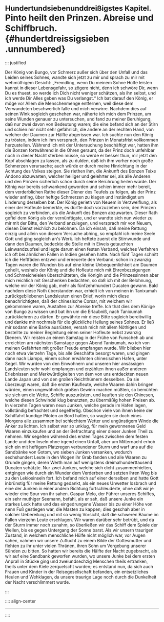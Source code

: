 # <small>Hundertundsiebenunddreißigstes Kapitel.</small><br />Pinto heilt den Prinzen. Abreise und Schiffbruch.{#hundertdreissigsieben .unnumbered}

::: justified

Der König von Bungo, vor Schmerz außer sich über den Unfall und das Leiden
seines Sohnes, wandte sich jetzt zu mir und sprach zu mir mit wehmüthigem
Gesicht: „Fremdling, wenn Du meinem Sohne Hülfe leisten kannst in dieser
Lebensgefahr, so zögere nicht, denn ich schwöre Dir, wenn Du es thuest, so werde
ich Dich nicht weniger schätzen, als ihn selbst, und ich werde Dir Alles geben
was Du verlangst.“ Ich bat darauf den König, er möge vor Allem die Menschenmenge
entfernen, weil diese dem Verwundeten beschwerlich falle und mich verwirre.
Nachdem dies auf seinen Wink sogleich geschehen war, näherte ich mich dem
Prinzen, um seine Wunden genauer zu untersuchen, und fand zu meiner Beruhigung,
daß nur zwei davon von Bedeutung waren; die eine befand sich an der Stirn und
schien mir nicht sehr gefährlich, die andere an der rechten Hand, von welcher
der Daumen zur Hälfte abgerissen war. Ich suchte nun den König zu trösten, indem
ich ihm versprach, den Prinzen in Monatsfrist vollkommen herzustellen. Während
ich mit der Untersuchung beschäftigt war, hatten ihm die Bonzen fortwährend in
die Ohren geraunt, da der Prinz doch unfehlbar noch in dieser Nacht sterben
müsse, so werde er besser thun, mir jetzt den Kopf abschlagen zu lassen, als zu
dulden, daß ich ihm vorher noch große Schmerzen verursache; auch würde er durch
meine Hinrichtung in der Achtung des Volkes steigen. Sie riethen ihm, die
Ankunft des Bonzen Teixe Andono abzuwarten, welcher heiliger und gelehrter sei,
als alle Anderen und den Prinzen sicherlich schon durch seine Berührung heilen
würde. Der König war bereits schwankend geworden und schien immer mehr bereit,
dem verderblichen Rathe dieser Diener des Teufels zu folgen, als der Prinz
wieder anfing, über heftige Schmerzen zu klagen und inständigst um Linderung
derselben bat. Der König gerieth von Neuem in Verzweiflung, als einer der
Hofleute bemerkte, es dürfte doch vorzuziehen sein, den Prinzen sogleich zu
verbinden, als die Ankunft des Bonzen abzuwarten. Dieser Rath gefiel dem König
als der vernünftigste, und er wandte sich nun wieder zu mir mit der Bitte, den
Verband anzulegen, und versprach mir von Neuem, diesen Dienst reichlich zu
belohnen. Da ich einsah, daß meine Rettung einzig und allein von diesem Versuche
abhing, so empfahl ich meine Seele Gott und ging sogleich an's Werk. Ich heftete
zuerst die Stirnwunde und dann den Daumen, bedeckte die Stelle mit in Eiweis
getauchten Leinwandzupfsel und legte darum einen festen Verband, welches
Verfahren ich oft bei ähnlichen Fällen in Indien gesehen hatte. Nach fünf Tagen
schnitt ich die Heftfäden entzwei und erneuerte den Verband; schon in zwanzig
Tagen waren die Wunden bis auf eine kleine Unbequemlichkeit am Daumen geheilt,
weshalb der König und die Hofleute mich mit Ehrenbezeigungen und Schmeicheleien
überschütteten, die Königin und die Prinzessinnen aber mich reichlich mit
Geschenken bedachten, so daß ich mit der Belohnung, welche mir der König gab,
mehr als fünfzehnhundert Ducaten gewann. Bald nachdem diese Noth überstanden
war, erhielt ich von meinen in Tanixumah zurückgebliebenen Landsleuten einen
Brief, worin mich diese benachrichtigten, daß der chinesische Corsar, mit
welchem wir gekommmen waren, Austalten zur Abreise treffe. Ich that dies dem
Könige von Bungo zu wissen und bat ihn um die Erlaubniß, nach Tanixumah
zurückkehren zu dürfen. Er gewährte mir diese Bitte sogleich bereitwillig und
dankte mir nochmals für die glückliche Heilung seines Sohnes. Er ließ mir sodann
eine Barke ausrüsten, versah mich mit allem Nöthigen und bestellte zu meiner
Begleitung einen seiner Hofleute nebst zwanzig Dienern. Wir reisten an einem
Samstag in der Frühe von Funscheh ab und erreichten am nächsten Samstage gegen
Abend Tanixumah, wo ich von meinen Gefährten mit großer Freude empfangen wurde.
Wir blieben hier noch etwa vierzehn Tage, bis alle Geschäfte besorgt waren, und
gingen dann nach Liampo, einem schon erwähnten chinesischen Hafen, unter Segel.
Wir wurden von den Einwohnern und unseren hier ansässigen Landsleuten sehr wohl
empfangen und erzählten ihnen außer anderen Erlebnissen und Merkwürdigkeiten von
dem von uns entdeckten neuen Lande Japan und von den großen Reichthümern
desselben. Da sie überzeugt waren, daß die ersten Kaufleute, welche Waaren dahin
bringen würden, einen ungewöhnlich großen Gewinn machen müßten, so bemühten sie
sich um die Wette, Schiffe auszurüsten, und kauften sie den Chinesen, welche
diesen Schwindel klug benutzten, zu übermäßig hohen Preisen ab. In vierzehn
Tagen waren neun Junken, welche gerade im Hafen lagen, vollständig befrachtet
und segelfertig. Obschon viele von ihnen keine der Schiffahrt kundige Piloten an
Bord hatten, so wagten sie doch eines Morgens alle zusammen bei schlechtem
Wetter und ungünstigem Winde die Anker zu lichten. Ich selbst war so unklug, für
mein gewonnenes Geld Waaren einzukaufen und an der Befrachtung einer dieser
Junken Theil zu nehmen. Wir segelten während des ersten Tages zwischen dem
festen Lande und den Inseln ohne irgend einen Unfall, aber um Mitternacht erhob
sich ein mit heftigem Platzregen verbundener Sturm und warf uns auf die
Sandbänke von Gotom, wo sieben Junken versanken, wodurch sechshundert Leute in
den Wogen ihr Grab fanden und alle Waaren zu Grunde gingen, deren Werth man auf
wenigstens dreimalhunderttausend Ducaten schätzte. Nur zwei Junken, welche sich
dicht zusammenhielten, entgingen wie durch ein Wunder dem Verderben und setzten
ihren Weg bis zu den Lekiosinseln fort. Ich befand mich auf einer derselben und
hatte Gott inbrünstig für meine Rettung gedankt, als ein neues Unwetter losbrach
und eine der Junken in einer andern Richtung fortschleuderte, ohne daß wir je
wieder eine Spur von ihr sahen. Gaspar Melo, der Führer unseres Schiffes, ein
sehr muthiger Seemann, befahl, als er sah, daß unsere Junke ein starkes Leck
hatte und das eingedrungene Wasser bis zu einer Höhe von nenn Fuß gestiegen war,
die Masten zu kappen; dies geschah aber in solcher Uebereilung und mit so wenig
Vorsicht, daß die schweren Bäume im Fallen vierzehn Leute erschlugen. Wir waren
darüber sehr betrübt, und da der Sturm immer noch zunahm, so überließen wir das
Schiff dem Spiele der Wellen, bis es gegen Untergang der Sonne barst. Als wir
unsern traurigen Zustand, in welchem menschliche Hülfe nicht möglich war, vor
Augen sahen, nahmen wir unsere Zuflucht zu einem Bilde der Gottesmutter und
flehten zu ihr unter vielen Thränen, ihren Sohn um Vergebung unserer Sünden zu
bitten. So hatten wir bereits die Hälfte der Nacht zugebracht, als wir auf eine
Sandbank geworfen wurden, wo unsere Junke bei dem ersten Anprall in Stücke ging
und zweiundsechzig Menschen theils ertranken, theils unter dem Kiele zerquetscht
wurden; es entstand nun, da sich auch Frauen und Kinder in der Reisegesellschaft
befanden, ein entsetzliches Heulen und Wehklagen, da unsere traurige Lage noch
durch die Dunkelheit der Nacht verschlimmert wurde.

:::


:::: align-center
****
::::
